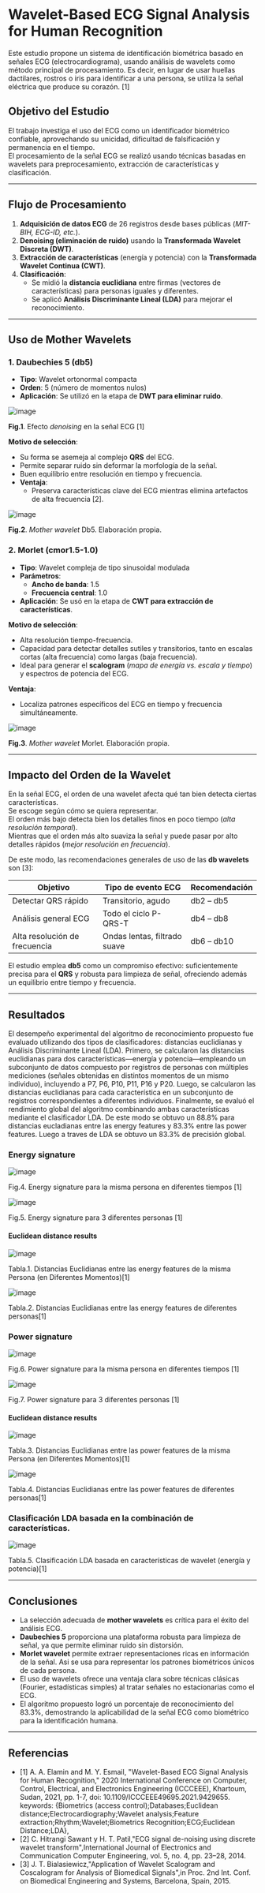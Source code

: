 # Wavelet-Based ECG Signal Analysis for Human Recognition

Este estudio propone un sistema de identificación biométrica basado en señales ECG (electrocardiograma), usando análisis de wavelets como método principal de procesamiento. Es decir, en lugar de usar huellas dactilares, rostros o iris para identificar a una persona, se utiliza la señal eléctrica que produce su corazón. [1]

## Objetivo del Estudio

El trabajo investiga el uso del ECG como un identificador biométrico confiable, aprovechando su unicidad, dificultad de falsificación y permanencia en el tiempo.  
El procesamiento de la señal ECG se realizó usando técnicas basadas en wavelets para preprocesamiento, extracción de características y clasificación.

---

## Flujo de Procesamiento

1. **Adquisición de datos ECG** de 26 registros desde bases públicas (*MIT-BIH, ECG-ID, etc.*).
2. **Denoising (eliminación de ruido)** usando la **Transformada Wavelet Discreta (DWT)**.
3. **Extracción de características** (energía y potencia) con la **Transformada Wavelet Continua (CWT)**.
4. **Clasificación**:
   - Se midió la **distancia euclidiana** entre firmas (vectores de características) para personas iguales y diferentes.
   - Se aplicó **Análisis Discriminante Lineal (LDA)** para mejorar el reconocimiento.

---

## Uso de Mother Wavelets

### 1. **Daubechies 5 (db5)**

- **Tipo**: Wavelet ortonormal compacta  
- **Orden**: 5 (número de momentos nulos)  
- **Aplicación**: Se utilizó en la etapa de **DWT para eliminar ruido**.  

![image](https://github.com/user-attachments/assets/c561f438-9b94-4345-aa7e-9b78d900af6a)  

**Fig.1**. Efecto *denoising* en la señal ECG [1]  

**Motivo de selección**:  
- Su forma se asemeja al complejo **QRS** del ECG.  
- Permite separar ruido sin deformar la morfología de la señal.  
- Buen equilibrio entre resolución en tiempo y frecuencia.  
- **Ventaja**:  
  - Preserva características clave del ECG mientras elimina artefactos de alta frecuencia [2].  

![image](https://github.com/user-attachments/assets/76d9dfc6-2c01-486f-8ed5-3c3cecb9b3af)  

**Fig.2**. *Mother wavelet* Db5. Elaboración propia.  

### 2. **Morlet (cmor1.5-1.0)**

- **Tipo**: Wavelet compleja de tipo sinusoidal modulada  
- **Parámetros**:  
  - **Ancho de banda**: 1.5  
  - **Frecuencia central**: 1.0  
- **Aplicación**: Se usó en la etapa de **CWT para extracción de características**.  

**Motivo de selección**:  
- Alta resolución tiempo-frecuencia.  
- Capacidad para detectar detalles sutiles y transitorios, tanto en escalas cortas (alta frecuencia) como largas (baja frecuencia).  
- Ideal para generar el **scalogram** (*mapa de energía vs. escala y tiempo*) y espectros de potencia del ECG.  

**Ventaja**:  
- Localiza patrones específicos del ECG en tiempo y frecuencia simultáneamente.  

![image](https://github.com/user-attachments/assets/8a8fd9f2-7556-42b5-ab09-840e7e1a19c4)  

**Fig.3**. *Mother wavelet* Morlet. Elaboración propia.  

---

## Impacto del Orden de la Wavelet

En la señal ECG, el orden de una wavelet afecta qué tan bien detecta ciertas características.  
Se escoge según cómo se quiera representar.  
El orden más bajo detecta bien los detalles finos en poco tiempo (*alta resolución temporal*).  
Mientras que el orden más alto suaviza la señal y puede pasar por alto detalles rápidos (*mejor resolución en frecuencia*).  

De este modo, las recomendaciones generales de uso de las **db wavelets** son [3]:  

| **Objetivo**                     | **Tipo de evento ECG**       | **Recomendación** |
|-----------------------------------|-----------------------------|-------------------|
| Detectar QRS rápido               | Transitorio, agudo          | db2 – db5        |
| Análisis general ECG              | Todo el ciclo P-QRS-T       | db4 – db8        |
| Alta resolución de frecuencia     | Ondas lentas, filtrado suave | db6 – db10       |

El estudio emplea **db5** como un compromiso efectivo: suficientemente precisa para el **QRS** y robusta para limpieza de señal, ofreciendo además un equilibrio entre tiempo y frecuencia.

---

## Resultados

El desempeño experimental del algoritmo de reconocimiento propuesto fue evaluado utilizando dos tipos de clasificadores: distancias euclidianas y Análisis Discriminante Lineal (LDA). Primero, se calcularon las distancias euclidianas para dos características—energía y potencia—empleando un subconjunto de datos compuesto por registros de personas con múltiples mediciones (señales obtenidas en distintos momentos de un mismo individuo), incluyendo a P7, P6, P10, P11, P16 y P20. Luego, se calcularon las distancias euclidianas para cada característica en un subconjunto de registros correspondientes a diferentes individuos. Finalmente, se evaluó el rendimiento global del algoritmo combinando ambas características mediante el clasificador LDA. De este modo se obtuvo un 88.8% para distancias eucladianas entre las energy features y 83.3% entre las power features. Luego a traves de LDA se obtuvo un 83.3% de precisión global. 

### Energy signature 

![image](https://github.com/user-attachments/assets/79a13efa-2605-4e4e-b19b-68cfdba15450) 

Fig.4. Energy signature para la misma persona en diferentes tiempos [1] 

![image](https://github.com/user-attachments/assets/d0577217-61da-4dbd-87c4-83fdc62a3b44) 

Fig.5. Energy signature para 3 diferentes personas [1] 

#### Euclidean distance results 

![image](https://github.com/user-attachments/assets/3f6aa06b-7db4-4bf1-abe9-5a0476374de5) 

Tabla.1. Distancias Euclidianas entre las energy features de la misma Persona (en Diferentes Momentos)[1] 

![image](https://github.com/user-attachments/assets/d46859bc-6669-458e-b78b-ed71b54b2f8f) 

Tabla.2. Distancias Euclidianas entre las energy features de diferentes personas[1] 

### Power signature 

![image](https://github.com/user-attachments/assets/fe64f090-5b85-47a1-85aa-d53d5136e3a7) 

Fig.6. Power signature para la misma persona en diferentes tiempos [1] 

![image](https://github.com/user-attachments/assets/fcc118b6-1ae4-4d5f-b5bd-4b111072e19e) 

Fig.7. Power signature para 3 diferentes personas [1] 

#### Euclidean distance results 

![image](https://github.com/user-attachments/assets/29bade39-0c36-4de4-be8d-914da699a97c) 

Tabla.3. Distancias Euclidianas entre las power features de la misma Persona (en Diferentes Momentos)[1] 

![image](https://github.com/user-attachments/assets/a1bb0232-8a04-4061-88e6-b8ac78ac5290) 

Tabla.4. Distancias Euclidianas entre las power features de diferentes personas[1] 

### Clasificación LDA basada en la combinación de características. 

![image](https://github.com/user-attachments/assets/0d13933f-472e-426a-b9e4-00282ddf8033) 

Tabla.5. Clasificación LDA basada en características de wavelet (energía y potencia)[1] 

--- 

## Conclusiones 

- La selección adecuada de **mother wavelets** es crítica para el éxito del análisis ECG.
- **Daubechies 5** proporciona una plataforma robusta para limpieza de señal, ya que permite eliminar ruido sin distorsión.
- **Morlet wavelet** permite extraer representaciones ricas en información de la señal. Asi se usa para representar los patrones biométricos únicos de cada persona.
- El uso de wavelets ofrece una ventaja clara sobre técnicas clásicas (Fourier, estadísticas simples) al tratar señales no estacionarias como el ECG.
- El algoritmo propuesto logró un porcentaje de reconocimiento del 83.3%, demostrando la aplicabilidad de la señal ECG como biométrico para la identificación humana.

---

## Referencias

- [1] A. A. Elamin and M. Y. Esmail, "Wavelet-Based ECG Signal Analysis for Human Recognition," 2020 International Conference on Computer, Control, Electrical, and Electronics Engineering (ICCCEEE), Khartoum, Sudan, 2021, pp. 1-7, doi: 10.1109/ICCCEEE49695.2021.9429655. keywords: {Biometrics (access control);Databases;Euclidean distance;Electrocardiography;Wavelet analysis;Feature extraction;Rhythm;Wavelet;Biometrics Recognition;ECG;Euclidean Distance;LDA},
- [2] C. Hitrangi Sawant y H. T. Patil,"ECG signal de-noising using discrete wavelet transform",International Journal of Electronics and Communication Computer Engineering, vol. 5, no. 4, pp. 23–28, 2014.
- [3] J. T. Bialasiewicz,"Application of Wavelet Scalogram and Coscalogram for Analysis of Biomedical Signals",in Proc. 2nd Int. Conf. on Biomedical Engineering and Systems, Barcelona, Spain, 2015.
